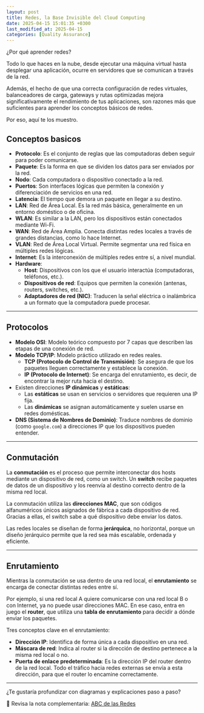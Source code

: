 ```yaml
---
layout: post
title: Redes, la Base Invisible del Cloud Computing
date: 2025-04-15 15:01:35 +0300
last_modified_at: 2025-04-15
categories: [Quality Assurance]
---
```


¿Por qué aprender redes?

Todo lo que haces en la nube, desde ejecutar una máquina virtual hasta desplegar una aplicación, ocurre en servidores que se comunican a través de la red.

Además, el hecho de que una correcta configuración de redes virtuales, balanceadores de carga, gateways y rutas optimizadas mejora significativamente el rendimiento de tus aplicaciones, son razones más que suficientes para aprender los conceptos básicos de redes.

Por eso, aquí te los muestro.

## Conceptos basicos

- **Protocolo**: Es el conjunto de reglas que las computadoras deben seguir para poder comunicarse.
- **Paquete**: Es la forma en que se dividen los datos para ser enviados por la red.
- **Nodo**: Cada computadora o dispositivo conectado a la red.
- **Puertos**: Son interfaces lógicas que permiten la conexión y diferenciación de servicios en una red.
- **Latencia**: El tiempo que demora un paquete en llegar a su destino.
- **LAN**: Red de Área Local. Es la red más básica, generalmente en un entorno doméstico o de oficina.
- **WLAN**: Es similar a la LAN, pero los dispositivos están conectados mediante Wi-Fi.
- **WAN**: Red de Área Amplia. Conecta distintas redes locales a través de grandes distancias, como lo hace Internet.
- **VLAN**: Red de Área Local Virtual. Permite segmentar una red física en múltiples redes lógicas.
- **Internet**: Es la interconexión de múltiples redes entre sí, a nivel mundial.
- **Hardware**:
  - **Host**: Dispositivos con los que el usuario interactúa (computadoras, teléfonos, etc.).
  - **Dispositivos de red**: Equipos que permiten la conexión (antenas, routers, switches, etc.).
  - **Adaptadores de red (NIC)**: Traducen la señal eléctrica o inalámbrica a un formato que la computadora puede procesar.

---

## Protocolos

- **Modelo OSI**: Modelo teórico compuesto por 7 capas que describen las etapas de una conexión de red.
- **Modelo TCP/IP**: Modelo práctico utilizado en redes reales.
  - **TCP (Protocolo de Control de Transmisión)**: Se asegura de que los paquetes lleguen correctamente y establece la conexión.
  - **IP (Protocolo de Internet)**: Se encarga del enrutamiento, es decir, de encontrar la mejor ruta hacia el destino.
- Existen direcciones **IP dinámicas** y **estáticas**:
  - Las **estáticas** se usan en servicios o servidores que requieren una IP fija.
  - Las **dinámicas** se asignan automáticamente y suelen usarse en redes domésticas.
- **DNS (Sistema de Nombres de Dominio)**: Traduce nombres de dominio (como `google.com`) a direcciones IP que los dispositivos pueden entender.

---

## Conmutación

La **conmutación** es el proceso que permite interconectar dos hosts mediante un dispositivo de red, como un switch. Un **switch** recibe paquetes de datos de un dispositivo y los reenvía al destino correcto dentro de la misma red local.

La conmutación utiliza las **direcciones MAC**, que son códigos alfanuméricos únicos asignados de fábrica a cada dispositivo de red. Gracias a ellas, el switch sabe a qué dispositivo debe enviar los datos.

Las redes locales se diseñan de forma **jerárquica**, no horizontal, porque un diseño jerárquico permite que la red sea más escalable, ordenada y eficiente.

---

## Enrutamiento

Mientras la conmutación se usa dentro de una red local, el **enrutamiento** se encarga de conectar distintas redes entre sí.

Por ejemplo, si una red local A quiere comunicarse con una red local B o con Internet, ya no puede usar direcciones MAC. En ese caso, entra en juego el **router**, que utiliza una **tabla de enrutamiento** para decidir a dónde enviar los paquetes.

Tres conceptos clave en el enrutamiento:

- **Dirección IP**: Identifica de forma única a cada dispositivo en una red.
- **Máscara de red**: Indica al router si la dirección de destino pertenece a la misma red local o no.
- **Puerta de enlace predeterminada**: Es la dirección IP del router dentro de la red local. Todo el tráfico hacia redes externas se envía a esta dirección, para que el router lo encamine correctamente.

---

¿Te gustaría profundizar con diagramas y explicaciones paso a paso?

📘 Revisa la nota complementaria: [ABC de las Redes](/notes/abc-de-las-redes)
